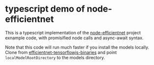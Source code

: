 # typescript demo of node-efficientnet

This is a typescript implementation of the [node-efficientnet](https://github.com/ntedgi/node-efficientnet) project exnample code,
with promisified node calls and async-await syntax.

Note that this code will run much faster if you install the models locally. Clone from [efficientnet-tensorflowjs-binaries](https://github.com/ntedgi/efficientnet-tensorflowjs-binaries) and point `localModelRootDirectory` to the models directory.
